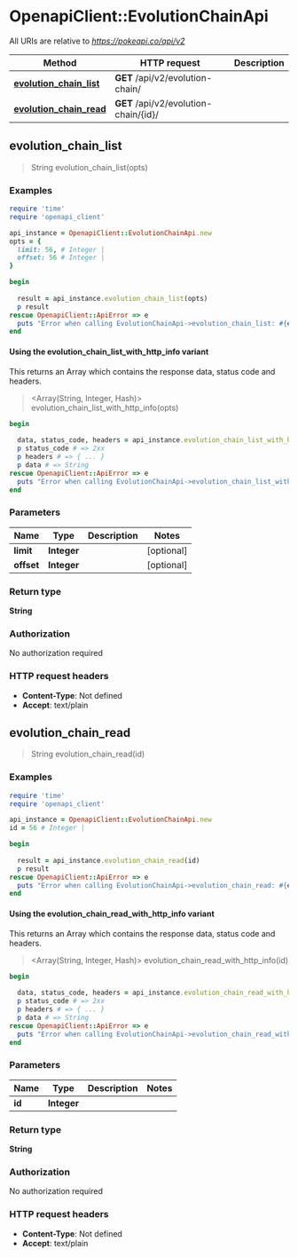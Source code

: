 # OpenapiClient::EvolutionChainApi

All URIs are relative to *https://pokeapi.co/api/v2*

| Method | HTTP request | Description |
| ------ | ------------ | ----------- |
| [**evolution_chain_list**](EvolutionChainApi.md#evolution_chain_list) | **GET** /api/v2/evolution-chain/ |  |
| [**evolution_chain_read**](EvolutionChainApi.md#evolution_chain_read) | **GET** /api/v2/evolution-chain/{id}/ |  |


## evolution_chain_list

> String evolution_chain_list(opts)



### Examples

```ruby
require 'time'
require 'openapi_client'

api_instance = OpenapiClient::EvolutionChainApi.new
opts = {
  limit: 56, # Integer | 
  offset: 56 # Integer | 
}

begin
  
  result = api_instance.evolution_chain_list(opts)
  p result
rescue OpenapiClient::ApiError => e
  puts "Error when calling EvolutionChainApi->evolution_chain_list: #{e}"
end
```

#### Using the evolution_chain_list_with_http_info variant

This returns an Array which contains the response data, status code and headers.

> <Array(String, Integer, Hash)> evolution_chain_list_with_http_info(opts)

```ruby
begin
  
  data, status_code, headers = api_instance.evolution_chain_list_with_http_info(opts)
  p status_code # => 2xx
  p headers # => { ... }
  p data # => String
rescue OpenapiClient::ApiError => e
  puts "Error when calling EvolutionChainApi->evolution_chain_list_with_http_info: #{e}"
end
```

### Parameters

| Name | Type | Description | Notes |
| ---- | ---- | ----------- | ----- |
| **limit** | **Integer** |  | [optional] |
| **offset** | **Integer** |  | [optional] |

### Return type

**String**

### Authorization

No authorization required

### HTTP request headers

- **Content-Type**: Not defined
- **Accept**: text/plain


## evolution_chain_read

> String evolution_chain_read(id)



### Examples

```ruby
require 'time'
require 'openapi_client'

api_instance = OpenapiClient::EvolutionChainApi.new
id = 56 # Integer | 

begin
  
  result = api_instance.evolution_chain_read(id)
  p result
rescue OpenapiClient::ApiError => e
  puts "Error when calling EvolutionChainApi->evolution_chain_read: #{e}"
end
```

#### Using the evolution_chain_read_with_http_info variant

This returns an Array which contains the response data, status code and headers.

> <Array(String, Integer, Hash)> evolution_chain_read_with_http_info(id)

```ruby
begin
  
  data, status_code, headers = api_instance.evolution_chain_read_with_http_info(id)
  p status_code # => 2xx
  p headers # => { ... }
  p data # => String
rescue OpenapiClient::ApiError => e
  puts "Error when calling EvolutionChainApi->evolution_chain_read_with_http_info: #{e}"
end
```

### Parameters

| Name | Type | Description | Notes |
| ---- | ---- | ----------- | ----- |
| **id** | **Integer** |  |  |

### Return type

**String**

### Authorization

No authorization required

### HTTP request headers

- **Content-Type**: Not defined
- **Accept**: text/plain

